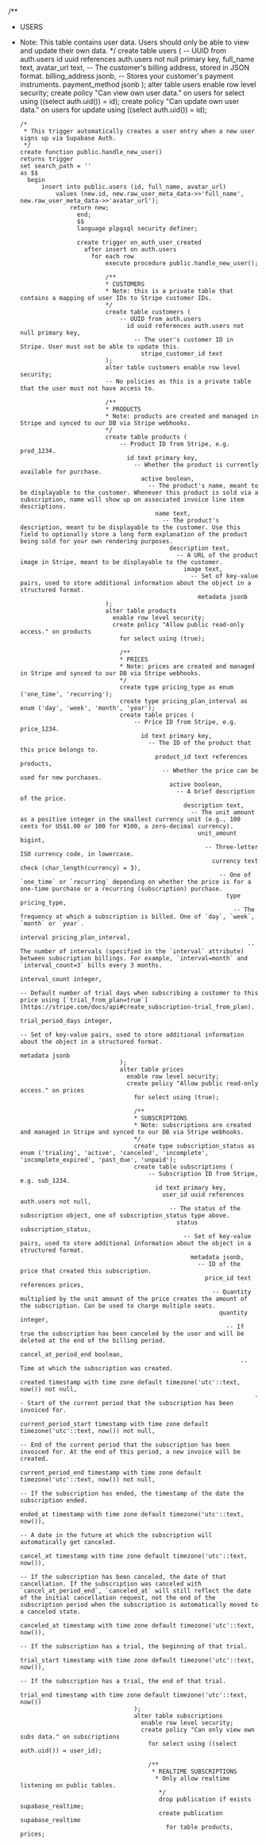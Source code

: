 /**
* USERS
* Note: This table contains user data. Users should only be able to view and update their own data.
*/
create table users (
      -- UUID from auth.users
        id uuid references auth.users not null primary key,
          full_name text,
            avatar_url text,
              -- The customer's billing address, stored in JSON format.
                billing_address jsonb,
                  -- Stores your customer's payment instruments.
                    payment_method jsonb
);
alter table users
  enable row level security;
  create policy "Can view own user data." on users
    for select using ((select auth.uid()) = id);
    create policy "Can update own user data." on users
      for update using ((select auth.uid()) = id);

      /*
       * This trigger automatically creates a user entry when a new user signs up via Supabase Auth.
       */
      create function public.handle_new_user()
      returns trigger
      set search_path = ''
      as $$
        begin
            insert into public.users (id, full_name, avatar_url)
                values (new.id, new.raw_user_meta_data->>'full_name', new.raw_user_meta_data->>'avatar_url');
                    return new;
                      end;
                      $$
                      language plpgsql security definer;

                      create trigger on_auth_user_created
                        after insert on auth.users
                          for each row
                              execute procedure public.handle_new_user();

                              /**
                              * CUSTOMERS
                              * Note: this is a private table that contains a mapping of user IDs to Stripe customer IDs.
                              */
                              create table customers (
                                  -- UUID from auth.users
                                    id uuid references auth.users not null primary key,
                                      -- The user's customer ID in Stripe. User must not be able to update this.
                                        stripe_customer_id text
                              );
                              alter table customers enable row level security;
                              -- No policies as this is a private table that the user must not have access to.

                              /**
                              * PRODUCTS
                              * Note: products are created and managed in Stripe and synced to our DB via Stripe webhooks.
                              */
                              create table products (
                                  -- Product ID from Stripe, e.g. prod_1234.
                                    id text primary key,
                                      -- Whether the product is currently available for purchase.
                                        active boolean,
                                          -- The product's name, meant to be displayable to the customer. Whenever this product is sold via a subscription, name will show up on associated invoice line item descriptions.
                                            name text,
                                              -- The product's description, meant to be displayable to the customer. Use this field to optionally store a long form explanation of the product being sold for your own rendering purposes.
                                                description text,
                                                  -- A URL of the product image in Stripe, meant to be displayable to the customer.
                                                    image text,
                                                      -- Set of key-value pairs, used to store additional information about the object in a structured format.
                                                        metadata jsonb
                              );
                              alter table products
                                enable row level security;
                                create policy "Allow public read-only access." on products
                                  for select using (true);

                                  /**
                                  * PRICES
                                  * Note: prices are created and managed in Stripe and synced to our DB via Stripe webhooks.
                                  */
                                  create type pricing_type as enum ('one_time', 'recurring');
                                  create type pricing_plan_interval as enum ('day', 'week', 'month', 'year');
                                  create table prices (
                                      -- Price ID from Stripe, e.g. price_1234.
                                        id text primary key,
                                          -- The ID of the product that this price belongs to.
                                            product_id text references products,
                                              -- Whether the price can be used for new purchases.
                                                active boolean,
                                                  -- A brief description of the price.
                                                    description text,
                                                      -- The unit amount as a positive integer in the smallest currency unit (e.g., 100 cents for US$1.00 or 100 for ¥100, a zero-decimal currency).
                                                        unit_amount bigint,
                                                          -- Three-letter ISO currency code, in lowercase.
                                                            currency text check (char_length(currency) = 3),
                                                              -- One of `one_time` or `recurring` depending on whether the price is for a one-time purchase or a recurring (subscription) purchase.
                                                                type pricing_type,
                                                                  -- The frequency at which a subscription is billed. One of `day`, `week`, `month` or `year`.
                                                                    interval pricing_plan_interval,
                                                                      -- The number of intervals (specified in the `interval` attribute) between subscription billings. For example, `interval=month` and `interval_count=3` bills every 3 months.
                                                                        interval_count integer,
                                                                          -- Default number of trial days when subscribing a customer to this price using [`trial_from_plan=true`](https://stripe.com/docs/api#create_subscription-trial_from_plan).
                                                                            trial_period_days integer,
                                                                              -- Set of key-value pairs, used to store additional information about the object in a structured format.
                                                                                metadata jsonb
                                  );
                                  alter table prices
                                    enable row level security;
                                    create policy "Allow public read-only access." on prices
                                      for select using (true);

                                      /**
                                      * SUBSCRIPTIONS
                                      * Note: subscriptions are created and managed in Stripe and synced to our DB via Stripe webhooks.
                                      */
                                      create type subscription_status as enum ('trialing', 'active', 'canceled', 'incomplete', 'incomplete_expired', 'past_due', 'unpaid');
                                      create table subscriptions (
                                          -- Subscription ID from Stripe, e.g. sub_1234.
                                            id text primary key,
                                              user_id uuid references auth.users not null,
                                                -- The status of the subscription object, one of subscription_status type above.
                                                  status subscription_status,
                                                    -- Set of key-value pairs, used to store additional information about the object in a structured format.
                                                      metadata jsonb,
                                                        -- ID of the price that created this subscription.
                                                          price_id text references prices,
                                                            -- Quantity multiplied by the unit amount of the price creates the amount of the subscription. Can be used to charge multiple seats.
                                                              quantity integer,
                                                                -- If true the subscription has been canceled by the user and will be deleted at the end of the billing period.
                                                                  cancel_at_period_end boolean,
                                                                    -- Time at which the subscription was created.
                                                                      created timestamp with time zone default timezone('utc'::text, now()) not null,
                                                                        -- Start of the current period that the subscription has been invoiced for.
                                                                          current_period_start timestamp with time zone default timezone('utc'::text, now()) not null,
                                                                            -- End of the current period that the subscription has been invoiced for. At the end of this period, a new invoice will be created.
                                                                              current_period_end timestamp with time zone default timezone('utc'::text, now()) not null,
                                                                                -- If the subscription has ended, the timestamp of the date the subscription ended.
                                                                                  ended_at timestamp with time zone default timezone('utc'::text, now()),
                                                                                    -- A date in the future at which the subscription will automatically get canceled.
                                                                                      cancel_at timestamp with time zone default timezone('utc'::text, now()),
                                                                                        -- If the subscription has been canceled, the date of that cancellation. If the subscription was canceled with `cancel_at_period_end`, `canceled_at` will still reflect the date of the initial cancellation request, not the end of the subscription period when the subscription is automatically moved to a canceled state.
                                                                                          canceled_at timestamp with time zone default timezone('utc'::text, now()),
                                                                                            -- If the subscription has a trial, the beginning of that trial.
                                                                                              trial_start timestamp with time zone default timezone('utc'::text, now()),
                                                                                                -- If the subscription has a trial, the end of that trial.
                                                                                                  trial_end timestamp with time zone default timezone('utc'::text, now())
                                      );
                                      alter table subscriptions
                                        enable row level security;
                                        create policy "Can only view own subs data." on subscriptions
                                          for select using ((select auth.uid()) = user_id);

                                          /**
                                           * REALTIME SUBSCRIPTIONS
                                            * Only allow realtime listening on public tables.
                                             */
                                             drop publication if exists supabase_realtime;
                                             create publication supabase_realtime
                                               for table products, prices;

